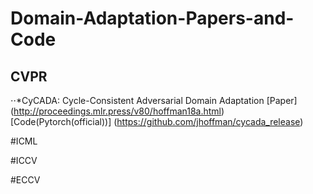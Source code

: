 # Domain-Adaptation-Papers-and-Code

## CVPR

⋅⋅*CyCADA: Cycle-Consistent Adversarial Domain Adaptation [Paper] (http://proceedings.mlr.press/v80/hoffman18a.html) [Code(Pytorch(official))] (https://github.com/jhoffman/cycada_release)



#ICML


#ICCV


#ECCV
